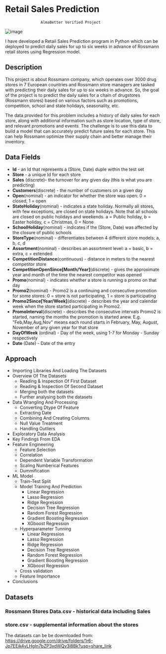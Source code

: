 # Retail Sales Prediction
        			AlmaBetter Verified Project

![image](https://user-images.githubusercontent.com/104791753/218263746-d28795ba-9a5f-4723-a886-a1bd3cc09c96.png)

I have developed a Retail Sales Prediction program in Python which can be deployed to predict daily sales for up to six weeks in advance of Rossmann retail stores using Regression model.



## Description

This project is about Rossmann company, which operates over 3000 drug stores in 7 European countries and Rossmann store managers are tasked with predicting their daily sales for up to six weeks in advance. So, the goal of the project is to predict the daily sales for a chain of drugstores (Rossmann stores) based on various factors such as promotions, competition, school and state holidays, seasonality, etc.

The data provided for this problem includes a history of daily sales for each store, along with additional information such as store location, type of store, and relevant promotions and events. The challenge is to use this data to build a model that can accurately predict future sales for each store. This can help Rossmann optimize their supply chain and better manage their inventory.



## Data Fields

*  **Id** - an Id that represents a (Store, Date) duple within the test set
*  **Store** - a unique Id for each store
*  **Sales** (discrete)- the turnover for any given day (this is what you are predicting)
*  **Customers**(discrete) - the number of customers on a given day
*  **Open**(nominal) - an indicator for whether the store was open: 0 = closed, 1 = open
*  **StateHoliday**(nominal) - indicates a state holiday. Normally all stores, with few exceptions, are closed on state holidays. Note that all schools are closed on public holidays and weekends. a = Public holiday, b = Easter holiday, c = Christmas, 0 = None
*  **SchoolHoliday**(nominal) - indicates if the (Store, Date) was affected by the closure of public schools
*  **StoreType**(nominal) - differentiates between 4 different store models: a, b, c, d
*  **Assortment**(nominal) - describes an assortment level: a = basic, b = extra, c = extended
*  **CompetitionDistance**(continuous) - distance in meters to the nearest competitor store
*  **CompetitionOpenSince[Month/Year]**(discrete) - gives the approximate year and month of the time the nearest competitor was opened
*  **Promo**(nominal) - indicates whether a store is running a promo on that day
*  **Promo2**(nominal) - Promo2 is a continuing and consecutive promotion for some stores: 0 = store is not participating, 1 = store is participating
*  **Promo2Since[Year/Week]**(discrete) - describes the year and calendar week when the store started participating in Promo2.
*  **PromoInterval**(discrete) - describes the consecutive intervals Promo2 is started, naming the months the promotion is started anew. E.g. "Feb,May,Aug,Nov" means each round starts in February, May, August, November of any given year for that store
*  **DayOfWeek** (ordinal) - Day of the week, using 1-7 for Monday - Sunday respectively
*  **Date** (Date) - Date of the entry



## Approach

* Importing Libraries And Loading The Datasets
* Overview Of The Datasets 
    *   Reading & Inspection Of First Dataset
    *   Reading & Inspection Of Second Dataset
    *   Merging both the datasets
    *   Further analysing both the datasets
* Data Wrangling And Processing
    *   Converting Dtype Of Feature
    *   Extracting Date
    *   Combining And Creating Columns
    *   Null Value Treatment
    *   Handling Outliers
* Exploratory Data Analysis
* Key Findings From EDA
* Feature Engineering 
    *   Feature Selection
    *   Correlation
    *   Dependent Variable Transformation
    *   Scaling Numberical Features
    *   Dummification
* ML Model
    *   Train-Test Split
    *   Model Training And Prediction
  		* Linear Regression
  		* Lasso Regression
  		* Ridge Regression
  		* Decision Tree Regression
  		* Random Forest Regression
  		* Gradient Boosting Regression
  		* XGboost Regression
    *  Hyperparameter Tunning
  		* Linear Regression
 		* Lasso Regression
  		* Ridge Regression
  		* Decision Tree Regression
  		* Random Forest Regression
  		* Gradient Boosting Regression
  		* XGboost Regression
	*  Cross validation
	*  Feature Importance
*  Conclusions 



## Datasets

### Rossmann Stores Data.csv - historical data including Sales
### store.csv - supplemental information about the stores

The datasets can be be dowmloaded from: https://drive.google.com/drive/folders/1r6-Jp7EEik4yLHgIn7bZP3xdWQv3l8Bk?usp=share_link
